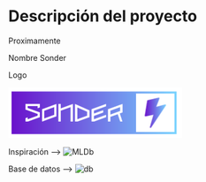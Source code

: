 # Descripción del proyecto

Proximamente

Nombre Sonder

Logo 

![logo](imagenes/logo.png)

Inspiración --> ![MLDb](http://www.mldb.org/search?mq=dragon&si=3&mm=1&ob=2)

Base de datos --> ![db](https://www.kaggle.com/datasets/suraj520/music-dataset-song-information-and-lyrics/data)
